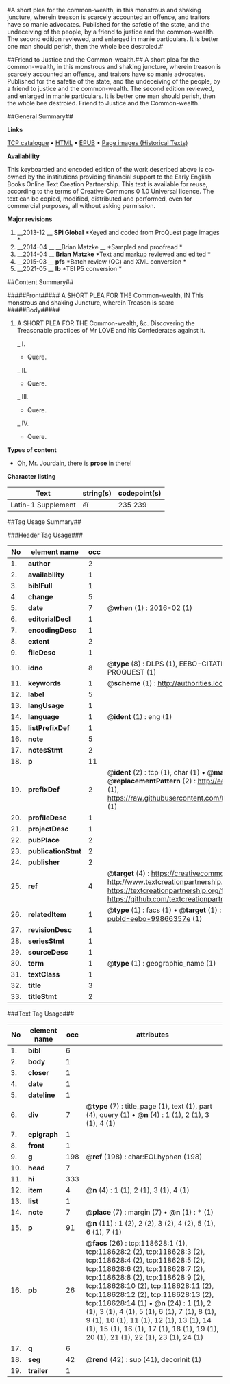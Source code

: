 #A short plea for the common-wealth, in this monstrous and shaking juncture, wherein treason is scarcely accounted an offence, and traitors have so manie advocates. Published for the safetie of the state, and the undeceiving of the people, by a friend to justice and the common-wealth. The second edition reviewed, and enlarged in manie particulars. It is better one man should perish, then the whole bee destroied.#

##Friend to Justice and the Common-wealth.##
A short plea for the common-wealth, in this monstrous and shaking juncture, wherein treason is scarcely accounted an offence, and traitors have so manie advocates. Published for the safetie of the state, and the undeceiving of the people, by a friend to justice and the common-wealth. The second edition reviewed, and enlarged in manie particulars. It is better one man should perish, then the whole bee destroied.
Friend to Justice and the Common-wealth.

##General Summary##

**Links**

[TCP catalogue](http://www.ota.ox.ac.uk/tcp/)  • 
[HTML](http://tei.it.ox.ac.uk/tcp/Texts-HTML/free/A93/A93219.html)  • 
[EPUB](http://tei.it.ox.ac.uk/tcp/Texts-EPUB/free/A93/A93219.epub) • 
[Page images (Historical Texts)](https://historicaltexts.jisc.ac.uk/eebo-99866357e)

**Availability**

This keyboarded and encoded edition of the work described above is co-owned by the
    institutions providing financial support to the Early English Books Online Text Creation
    Partnership. This text is available for reuse, according to the terms of  Creative Commons 0 1.0 Universal
    licence. The text can be copied, modified, distributed and performed, even for commercial
    purposes, all without asking permission.

**Major revisions**

1. __2013-12 __ __SPi Global__ *Keyed and coded from ProQuest page images *
1. __2014-04 __ __Brian Matzke __ *Sampled and proofread *
1. __2014-04 __ __Brian Matzke__ *Text and markup reviewed and edited *
1. __2015-03 __ __pfs__ *Batch review (QC) and XML conversion *
1. __2021-05 __ __lb__ *TEI P5 conversion *

##Content Summary##

#####Front#####
A SHORT PLEA FOR THE Common-wealth, IN This monstrous and shaking Juncture, wherein Treason is scarc
#####Body#####

1. A SHORT PLEA FOR THE Common-wealth, &c. Discovering the Treasonable practices of Mr LOVE and his Confederates against it.

    _ I.

      * Quere.

    _ II.

      * Quere.

    _ III.

      * Quere.

    _ IV.

      * Quere.

**Types of content**

  * Oh, Mr. Jourdain, there is **prose** in there!

**Character listing**


|Text|string(s)|codepoint(s)|
|---|---|---|
|Latin-1 Supplement|ëï|235 239|

##Tag Usage Summary##

###Header Tag Usage###

|No|element name|occ|attributes|
|---|---|---|---|
|1.|__author__|2||
|2.|__availability__|1||
|3.|__biblFull__|1||
|4.|__change__|5||
|5.|__date__|7| @__when__ (1) : 2016-02 (1)|
|6.|__editorialDecl__|1||
|7.|__encodingDesc__|1||
|8.|__extent__|2||
|9.|__fileDesc__|1||
|10.|__idno__|8| @__type__ (8) : DLPS (1), EEBO-CITATION (1), VID (1), EEBO-PROQUEST (1), STC (3), PROQUEST (1)|
|11.|__keywords__|1| @__scheme__ (1) : http://authorities.loc.gov/ (1)|
|12.|__label__|5||
|13.|__langUsage__|1||
|14.|__language__|1| @__ident__ (1) : eng (1)|
|15.|__listPrefixDef__|1||
|16.|__note__|5||
|17.|__notesStmt__|2||
|18.|__p__|11||
|19.|__prefixDef__|2| @__ident__ (2) : tcp (1), char (1)  •  @__matchPattern__ (2) : ([0-9\-]+):([0-9IVX]+) (1), (.+) (1)  •  @__replacementPattern__ (2) : http://eebo.chadwyck.com/downloadtiff?vid=$1&page=$2 (1), https://raw.githubusercontent.com/textcreationpartnership/Texts/master/tcpchars.xml#$1 (1)|
|20.|__profileDesc__|1||
|21.|__projectDesc__|1||
|22.|__pubPlace__|2||
|23.|__publicationStmt__|2||
|24.|__publisher__|2||
|25.|__ref__|4| @__target__ (4) : https://creativecommons.org/publicdomain/zero/1.0/ (1), http://www.textcreationpartnership.org/docs/. (1), https://textcreationpartnership.org/faq/#faq05 (1), https://github.com/textcreationpartnership (1)|
|26.|__relatedItem__|1| @__type__ (1) : facs (1)  •  @__target__ (1) : https://data.historicaltexts.jisc.ac.uk/view?pubId=eebo-99866357e (1)|
|27.|__revisionDesc__|1||
|28.|__seriesStmt__|1||
|29.|__sourceDesc__|1||
|30.|__term__|1| @__type__ (1) : geographic_name (1)|
|31.|__textClass__|1||
|32.|__title__|3||
|33.|__titleStmt__|2||


###Text Tag Usage###

|No|element name|occ|attributes|
|---|---|---|---|
|1.|__bibl__|6||
|2.|__body__|1||
|3.|__closer__|1||
|4.|__date__|1||
|5.|__dateline__|1||
|6.|__div__|7| @__type__ (7) : title_page (1), text (1), part (4), query (1)  •  @__n__ (4) : 1 (1), 2 (1), 3 (1), 4 (1)|
|7.|__epigraph__|1||
|8.|__front__|1||
|9.|__g__|198| @__ref__ (198) : char:EOLhyphen (198)|
|10.|__head__|7||
|11.|__hi__|333||
|12.|__item__|4| @__n__ (4) : 1 (1), 2 (1), 3 (1), 4 (1)|
|13.|__list__|1||
|14.|__note__|7| @__place__ (7) : margin (7)  •  @__n__ (1) : * (1)|
|15.|__p__|91| @__n__ (11) : 1 (2), 2 (2), 3 (2), 4 (2), 5 (1), 6 (1), 7 (1)|
|16.|__pb__|26| @__facs__ (26) : tcp:118628:1 (1), tcp:118628:2 (2), tcp:118628:3 (2), tcp:118628:4 (2), tcp:118628:5 (2), tcp:118628:6 (2), tcp:118628:7 (2), tcp:118628:8 (2), tcp:118628:9 (2), tcp:118628:10 (2), tcp:118628:11 (2), tcp:118628:12 (2), tcp:118628:13 (2), tcp:118628:14 (1)  •  @__n__ (24) : 1 (1), 2 (1), 3 (1), 4 (1), 5 (1), 6 (1), 7 (1), 8 (1), 9 (1), 10 (1), 11 (1), 12 (1), 13 (1), 14 (1), 15 (1), 16 (1), 17 (1), 18 (1), 19 (1), 20 (1), 21 (1), 22 (1), 23 (1), 24 (1)|
|17.|__q__|6||
|18.|__seg__|42| @__rend__ (42) : sup (41), decorInit (1)|
|19.|__trailer__|1||
